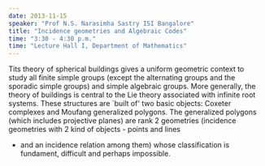 ```yaml
---
date: 2013-11-15
speaker: "Prof N.S. Narasimha Sastry ISI Bangalore"
title: "Incidence geometries and Algebraic Codes"
time: "3:30 - 4:30 p.m." 
time: "Lecture Hall I, Department of Mathematics"
---
```

Tits theory of spherical buildings gives a uniform geometric
context to study all finite simple groups (except the alternating groups
and the sporadic simple groups) and simple algebraic groups. More
generally, the theory of buildings is central to the Lie theory associated
with infinite root systems. These structures are `built of' two basic
objects: Coxeter complexes and Moufang generalized polygons. The
generalized polygons (which includes projective planes) are rank 2
geometries (incidence geometries with 2 kind of objects - points and lines
- and an incidence relation among them) whose classification is fundament,
difficult and perhaps impossible.
